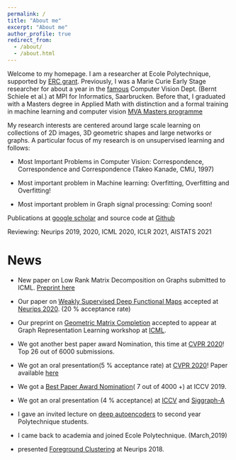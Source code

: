 ```yaml
---
permalink: /
title: "About me"
excerpt: "About me"
author_profile: true
redirect_from: 
  - /about/
  - /about.html
---
```


Welcome to my homepage. I am a researcher at Ecole Polytechnique, supported by [ERC grant](https://cordis.europa.eu/project/rcn/212108/factsheet/en). Previously, I was a Marie Curie Early Stage researcher for about a year in the [famous](https://link.springer.com/article/10.1007/s11948-009-9119-4) Computer Vision Dept. (Bernt Schiele et al.) at MPI for Informatics, Saarbrucken. Before that, I graduated with a Masters degree in Applied Math with distinction and a formal training in machine learning and computer vision [MVA Masters programme](https://www.master-mva.com/)

My research interests are centered around large scale learning on collections of 2D images, 3D geometric shapes and large networks or graphs. A particular focus of my research is on unsupervised learning and follows:

* Most Important Problems in Computer Vision: Correspondence, Correspondence and Correspondence (Takeo Kanade, CMU, 1997)

* Most important problem in Machine learning: Overfitting, Overfitting and Overfitting!

* Most important problem in Graph signal processing: Coming soon!


Publications at [google scholar](https://scholar.google.com/citations?user=79KaxoIAAAAJ&hl=en&oi=sra) and source code at [Github](https://github.com/Not-IITian)

Reviewing: Neurips 2019, 2020, ICML 2020, ICLR 2021, AISTATS 2021

News
======
* New paper on Low Rank Matrix Decomposition on Graphs submitted to ICML. [Preprint here](https://hal.archives-ouvertes.fr/hal-02871840/)

* Our paper on [Weakly Supervised Deep Functional Maps](https://hal.inria.fr/hal-02872053/) accepted at [Neurips 2020](https://nips.cc/Conferences/2020). (20 % acceptance rate)

* Our preprint on [Geometric Matrix Completion](https://hal.archives-ouvertes.fr/hal-02871840) accepted to appear at Graph Representation Learning workshop at [ICML](https://grlplus.github.io/overview/).

* We got another best paper award Nomination, this time at [CVPR 2020](http://cvpr2020.thecvf.com/node/817)! Top 26 out of 6000 submissions.

* We got an oral presentation(5 % acceptance rate) at [CVPR 2020](http://cvpr2020.thecvf.com/)! Paper available [here](https://arxiv.org/abs/2003.14286) 

* We got a [Best Paper Award Nomination](https://drive.google.com/open?id=1BlfJhj8axuLPXfO9kqP7hW4JIiHFp8ki)( 7 out of 4000 +) at ICCV 2019.

* We got an oral presentation (4 % acceptance) at [ICCV](https://arxiv.org/pdf/1812.03794.pdf) and [Siggraph-A](https://arxiv.org/abs/1904.07865)

* I gave an invited lecture on [deep autoencoders](https://drive.google.com/open?id=1QfdtIAxTcKoLvpr_qbaRvqV9MrH9F51i) to second year Polytechnique students.

* I came back to academia and joined Ecole Polytechnique. (March,2019)

* presented [Foreground Clustering](https://nips.cc/Conferences/2018/Schedule?showEvent=11183) at Neurips 2018.

